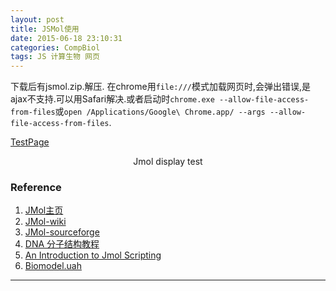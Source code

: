 ```yaml
---
layout: post
title: JSMol使用
date: 2015-06-18 23:10:31
categories: CompBiol
tags: JS 计算生物 网页
---
```


下载后有jsmol.zip.解压.
在chrome用`file:///`模式加载网页时,会弹出错误,是ajax不支持.可以用Safari解决.或者启动时`chrome.exe --allow-file-access-from-files`或`open /Applications/Google\ Chrome.app/ --args --allow-file-access-from-files`.

[TestPage](/jsmol/jsmoltest.html)

<script type="text/javascript" src="/jsmol/JSmol.min.js"></script>
<div style="margin: auto; text-align: center; width: 300px;">
<script type="text/javascript">
var  script_run = 'load /jsmol/test.pdb;spin on;';
var jmolApplet0;
var Info0 = {
  width:  300,
  height: 300,
  color: "black",
  serverURL: "/jsmol/php/jsmol.php",
  use: "HTML5",
  jarPath: "/jsmol/java",
  j2sPath: "/jsmol/j2s",
  script: script_run,//The command defined before.
  disableInitialConsole: true
}
  Jmol.getApplet("jmolApplet0", Info0)
</script>
Jmol display test
</div>


### Reference

1. [JMol主页](http://jmol.sourceforge.net/)
2. [JMol-wiki](http://wiki.jmol.org/index.php/Jmol_JavaScript_Object)
3. [JMol-sourceforge](http://sourceforge.net/projects/jmol/files/)
4. [DNA 分子结构教程](http://biomodel.uah.es/en/model4/dna_zh/index.htm)
5. [An Introduction to Jmol Scripting](http://www.callutheran.edu/Academic_Programs/Departments/BioDev/omm/jsmol/scripting/molmast.htm)
6. [Biomodel.uah](http://biomodel.uah.es/Jmol/)

---
